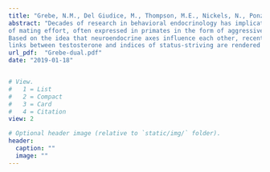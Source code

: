 ```yaml
---
title: "Grebe, N.M., Del Giudice, M., Thompson, M.E., Nickels, N., Ponzi, D., Zilioli, S., Maestripieri, D., & Gangestad, S.W. (2019). Testosterone, cortisol, and status-striving personality features: A review and empirical evaluation of the Dual Hormone hypothesis. Hormones and Behavior, 109, 25-37."
abstract: "Decades of research in behavioral endocrinology has implicated the gonadal hormone testosterone in the regulation
of mating effort, often expressed in primates in the form of aggressive and/or status-striving behavior.
Based on the idea that neuroendocrine axes influence each other, recent work among humans has proposed that
links between testosterone and indices of status-striving are rendered conditional by the effects of glucocorticoids. The Dual Hormone hypothesis is one particular instance of this argument, predicting that cortisol blocks the effects of testosterone on dominance, aggression, and risk-taking in humans. Support for the Dual Hormone hypothesis is wide-ranging, but considerations of theoretical ambiguity, null findings, and low statistical power pose problems for interpreting the published literature. Here, we contribute to the development of the Dual Hormone hypothesis by (1) critically reviewing the extant literature—including p-curve analyses of published findings; and, (2) “opening the file drawer” and examining relationships between testosterone, cortisol, and status-striving personality features in seven previously published studies from our laboratories (total N=718; median N per feature=318) that examined unrelated predictions. Results from p-curve suggest that published studies have only 16% power to detect effects, while our own data show no robust interactions between testosterone and cortisol in predicting status-striving personality features. We discuss the implications of these results for the Dual Hormone hypothesis, limitations of our analyses, and the development of future research."
url_pdf:  "Grebe-dual.pdf"
date: "2019-01-18"


# View.
#   1 = List
#   2 = Compact
#   3 = Card
#   4 = Citation
view: 2

# Optional header image (relative to `static/img/` folder).
header:
  caption: ""
  image: ""
---
```


